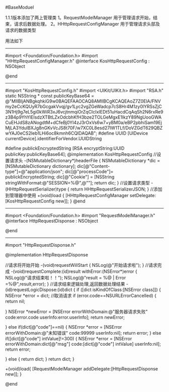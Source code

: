 #BaseModuel

1.1.1版本添加了两上管理类
1。RequestModelManager 用于管理请求开始，结束，请求后数据处理。
2。HHttpRequestConfigManager 用于管理请求头部及请求的数据类型

用法如下

-----------------------------------------------------------------------------------------------------

#import <Foundation/Foundation.h>
#import "HHttpRequestConfigManager.h"
@interface KosHttpRequestConfig : NSObject<HHttpRequestConfigDelegate>

@end

-----------------------------------------------------------------------------------------------------
#import "KosHttpRequestConfig.h"
#import <UIKit/UIKit.h>
#import "RSA.h"
static NSString * const  publicKeyBase64 = @"MIIBIjANBgkqhkiG9w0BAQEFAAOCAQ8AMIIBCgKCAQEAoZ7Z0ElA/FNVmy2eCcKQUyR7bGcgakVvqj/gv1Lyc2vgZGeWadcp7cS8Hr4M1zy0lYRSsZjC3N1Hj9g7eL5gi0kWiR3xJ6vcjtnmqiOrZqCIcIxIEDt51uHacdCqAqSh2N6rxRe9z3B4p9YhYlEIsdzXTBtLZxOdcbhKfH3bze2TOLGeMgxE1lkzY89NgUooGWACuEHJdS8zANogdtM+dCfeBj0YI4zJ3rOxVs6w7+yBM0a/eBP2pbhiSam19EjMjLA3YduIBXJg8nGKvVcJS8t70F/w7XC0L8esd27IW1TLf/DoVZGdT629QBZwYAJ0eCS2Ieb1LHi6oc8kmnh6CQIDAQAB";
#define UUID  [UIDevice currentDevice].identifierForVendor.UUIDString

#define publickEncryptedString  [RSA encryptString:UUID publicKey:publicKeyBase64];
@implementation KosHttpRequestConfig
//设置请求头
-(NSMutableDictionary*)headerFile
{
NSMutableDictionary *dic = [NSMutableDictionary dictionary];
dic[@"Content-type"]=@"application/json";
dic[@"processCode"]= publickEncryptedString;
dic[@"Cookie"] = [NSString stringWithFormat:@"SESSION=%@",@""];
return dic;
}
//设置请求类型
-(HHttpRequestSerializer)type
{
return HHttpRequestSerializerJSON;
}
//添加到管理器中使用
+(void)load
{
[HHttpRequestConfigManager setDelegate:[KosHttpRequestConfig new]];
}
@end

-----------------------------------------------------------------------------------------------------
#import <Foundation/Foundation.h>
#import "RequestModelManager.h"
@interface HttpRequestDisponse : NSObject<RequestModelDelegate>

@end

-----------------------------------------------------------------------------------------------------
#import "HttpRequestDisponse.h"

@implementation HttpRequestDisponse

//请求将开始开始
-(void)requestWillStart
{
NSLog(@"开始请求啦");
}
//请求完成
-(void)requestComplete:(id)result withError:(NSError*)error
{
NSLog(@"请求结束啦！！");
NSLog(@"result = %@ | Error =%@",result,error);
}
//请求结束逻辑处理,返回数据处理结果
-(id)requestLogicDispose:(id)dict
{
if ([dict isKindOfClass:[NSError class]])
{
NSError *error = dict;
//取消请求
if (error.code==NSURLErrorCancelled) {
return nil;

}
NSError *newError = [NSError errorWithDomain:@"服务器请求失败" code:error.code userInfo:error.userInfo];
return newError;

}
else if(dict[@"code"]==nil)
{
NSError *error  = [NSError errorWithDomain:@"未知错误" code:99999 userInfo:nil];
return error;
}
else if([dict[@"code"] intValue]!=300)
{
NSError *error  = [NSError errorWithDomain:dict[@"msg"] code:[dict[@"code"] intValue] userInfo:nil];
return error;

}
else
{
return dict;
}
return dict;
}

+(void)load{
[RequestModelManager addDelegate:[HttpRequestDisponse new]];
}

@end
